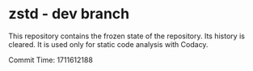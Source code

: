 # zstd - dev branch

This repository contains the frozen state of the repository.
Its history is cleared. It is used only for static code
analysis with Codacy.

Commit Time: 1711612188